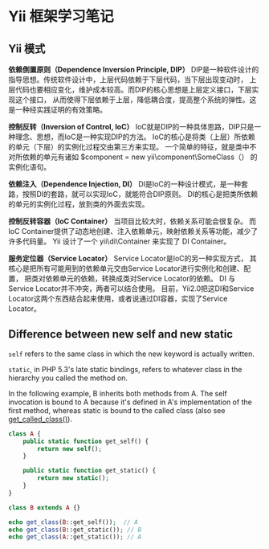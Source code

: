 # Yii 框架学习笔记

## Yii 模式

**依赖倒置原则（Dependence Inversion Principle, DIP）**
DIP是一种软件设计的指导思想。传统软件设计中，上层代码依赖于下层代码，当下层出现变动时， 上层代码也要相应变化，维护成本较高。而DIP的核心思想是上层定义接口，下层实现这个接口， 从而使得下层依赖于上层，降低耦合度，提高整个系统的弹性。这是一种经实践证明的有效策略。

**控制反转（Inversion of Control, IoC）**
IoC就是DIP的一种具体思路，DIP只是一种理念、思想，而IoC是一种实现DIP的方法。 IoC的核心是将类（上层）所依赖的单元（下层）的实例化过程交由第三方来实现。 一个简单的特征，就是类中不对所依赖的单元有诸如 $component = new yii\component\SomeClass（） 的实例化语句。

**依赖注入（Dependence Injection, DI）**
DI是IoC的一种设计模式，是一种套路，按照DI的套路，就可以实现IoC，就能符合DIP原则。 DI的核心是把类所依赖的单元的实例化过程，放到类的外面去实现。

**控制反转容器（IoC Container）**
当项目比较大时，依赖关系可能会很复杂。 而IoC Container提供了动态地创建、注入依赖单元，映射依赖关系等功能，减少了许多代码量。 Yii 设计了一个 yii\di\Container 来实现了 DI Container。

**服务定位器（Service Locator）**
Service Locator是IoC的另一种实现方式， 其核心是把所有可能用到的依赖单元交由Service Locator进行实例化和创建、配置， 把类对依赖单元的依赖，转换成类对Service Locator的依赖。 DI 与 Service Locator并不冲突，两者可以结合使用。 目前，Yii2.0把这DI和Service Locator这两个东西结合起来使用，或者说通过DI容器，实现了Service Locator。

## Difference between new self and new static
`self` refers to the same class in which the new keyword is actually written.

`static`, in PHP 5.3's late static bindings, refers to whatever class in the hierarchy you called the method on.

In the following example, B inherits both methods from A. The self invocation is bound to A because it's defined in A's implementation of the first method, whereas static is bound to the called class (also see [get_called_class()](http://php.net/manual/en/function.get-called-class.php)).

```php
class A {
    public static function get_self() {
        return new self();
    }

    public static function get_static() {
        return new static();
    }
}

class B extends A {}

echo get_class(B::get_self());  // A
echo get_class(B::get_static()); // B
echo get_class(A::get_static()); // A
```
